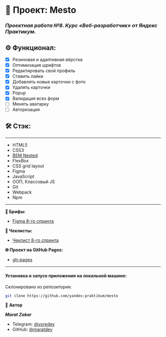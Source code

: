 # 📝 Проект: Mesto

### _**Проектная работа №8. Курс «Веб-разработчик» от Яндекс Практикум.**_

## ⚙️ Функционал:
- [x] Резиновая и адаптивная вёрстка
- [x] Оптимизация шрифтов
- [x] Редактировать свой профиль
- [x] Ставить лайки
- [x] Добавлять новые карточки с фото
- [x] Удалять карточки
- [x] Popup
- [x] Валидация всех форм
- [ ] Менять аватарку
- [ ] Авторизация

## 🛠️ Стэк:

--------------------------


- HTML5
- CSS3
- [BEM Nested](https://ru.bem.info/methodology/filestructure/)
- FlexBox
- CSS grid layout
- Figma
- JavaScript
- ООП, Классовый JS
- Git
- Webpack
- Npm

* * *

**🧩 Брифы:**
* [Figma 8-го спринта](https://www.figma.com/file/kRVLKwYG3d1HGLvh7JFWRT/JavaScript.-Sprint-6?node-id=0%3A1)

**📄 Чеклисты:**
* [Чеклист 8-го спринта](https://code.s3.yandex.net/web-developer/checklists-pdf/new-program/checklist-8.pdf)

**🌐 Проект на GitHub Pages:**
* [gh-pages](https://maratdev.github.io/mesto/)

* * *

#### Установка и запуск приложения на локальной машине:

Склонировано из репозитория:
```bash
git clone https://github.com/yandex-praktikum/mesto
```

👤 **Автор**

**_Marat Zakar_**
- Telegram: [@voredev](https://t.me/voredev)
- GitHub: [@maratdev](https://github.com/maratdev)
